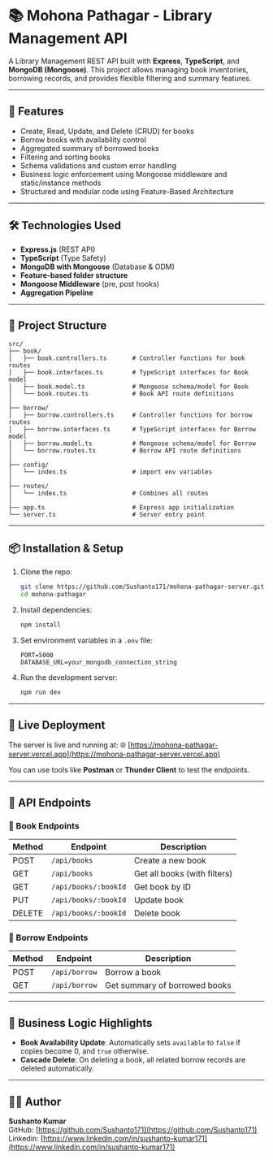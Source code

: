 # 📚 Mohona Pathagar - Library Management API

A Library Management REST API built with **Express**, **TypeScript**, and **MongoDB (Mongoose)**. This project allows managing book inventories, borrowing records, and provides flexible filtering and summary features.

---

## 🚀 Features

- Create, Read, Update, and Delete (CRUD) for books
- Borrow books with availability control
- Aggregated summary of borrowed books
- Filtering and sorting books
- Schema validations and custom error handling
- Business logic enforcement using Mongoose middleware and static/instance methods
- Structured and modular code using Feature-Based Architecture

---

## 🛠️ Technologies Used

- **Express.js** (REST API)
- **TypeScript** (Type Safety)
- **MongoDB with Mongoose** (Database & ODM)
- **Feature-based folder structure**
- **Mongoose Middleware** (pre, post hooks)
- **Aggregation Pipeline**

---

## 📁 Project Structure

```
src/
├── book/
│   ├── book.controllers.ts       # Controller functions for book routes
│   ├── book.interfaces.ts        # TypeScript interfaces for Book model
│   ├── book.model.ts             # Mongoose schema/model for Book
│   └── book.routes.ts            # Book API route definitions
│
├── borrow/
│   ├── borrow.controllers.ts     # Controller functions for borrow routes
│   ├── borrow.interfaces.ts      # TypeScript interfaces for Borrow model
│   ├── borrow.model.ts           # Mongoose schema/model for Borrow
│   └── borrow.routes.ts          # Borrow API route definitions
│
├── config/
│   └── index.ts                  # import env variables
│
├── routes/
│   └── index.ts                  # Combines all routes
│
├── app.ts                        # Express app initialization
└── server.ts                     # Server entry point
```

---

## 📦 Installation & Setup

1. Clone the repo:

   ```bash
   git clone https://github.com/Sushanto171/mohona-pathagar-server.git
   cd mohona-pathagar
   ```

2. Install dependencies:

   ```bash
   npm install
   ```

3. Set environment variables in a `.env` file:

   ```
   PORT=5000
   DATABASE_URL=your_mongodb_connection_string
   ```

4. Run the development server:
   ```bash
   npm run dev
   ```

---

## 🔗 Live Deployment

The server is live and running at:
🌐 [https://mohona-pathagar-server.vercel.app](https://mohona-pathagar-server.vercel.app)

You can use tools like **Postman** or **Thunder Client** to test the endpoints.

---

## 🔗 API Endpoints

### 📘 Book Endpoints

| Method | Endpoint             | Description                  |
| ------ | -------------------- | ---------------------------- |
| POST   | `/api/books`         | Create a new book            |
| GET    | `/api/books`         | Get all books (with filters) |
| GET    | `/api/books/:bookId` | Get book by ID               |
| PUT    | `/api/books/:bookId` | Update book                  |
| DELETE | `/api/books/:bookId` | Delete book                  |

### 📕 Borrow Endpoints

| Method | Endpoint      | Description                   |
| ------ | ------------- | ----------------------------- |
| POST   | `/api/borrow` | Borrow a book                 |
| GET    | `/api/borrow` | Get summary of borrowed books |

---

## 🧠 Business Logic Highlights

- **Book Availability Update**: Automatically sets `available` to `false` if copies become 0, and `true` otherwise.
- **Cascade Delete**: On deleting a book, all related borrow records are deleted automatically.

---

## 🧑‍💻 Author

**Sushanto Kumar**  
GitHub: [https://github.com/Sushanto171](https://github.com/Sushanto171)
Linkedin: [https://www.linkedin.com/in/sushanto-kumar171](https://www.linkedin.com/in/sushanto-kumar171)
